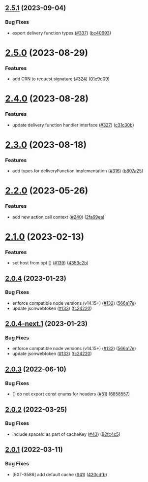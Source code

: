 ## [2.5.1](https://github.com/contentful/node-apps-toolkit/compare/v2.5.0...v2.5.1) (2023-09-04)


### Bug Fixes

* export delivery function types ([#337](https://github.com/contentful/node-apps-toolkit/issues/337)) ([bc40693](https://github.com/contentful/node-apps-toolkit/commit/bc406939492303df8fb818f8f48e791df3b8f90f))

# [2.5.0](https://github.com/contentful/node-apps-toolkit/compare/v2.4.0...v2.5.0) (2023-08-29)


### Features

* add CRN to request signature ([#324](https://github.com/contentful/node-apps-toolkit/issues/324)) ([01e9d09](https://github.com/contentful/node-apps-toolkit/commit/01e9d095703491bcb8ad60de41b6a1f3e7bddf3a))

# [2.4.0](https://github.com/contentful/node-apps-toolkit/compare/v2.3.0...v2.4.0) (2023-08-28)


### Features

* update delivery function handler interface ([#327](https://github.com/contentful/node-apps-toolkit/issues/327)) ([c31c30b](https://github.com/contentful/node-apps-toolkit/commit/c31c30b90681b022a0f88dde1b5bfa6b64250e82))

# [2.3.0](https://github.com/contentful/node-apps-toolkit/compare/v2.2.0...v2.3.0) (2023-08-18)


### Features

* add types for deliveryFunction implementation ([#316](https://github.com/contentful/node-apps-toolkit/issues/316)) ([b807a25](https://github.com/contentful/node-apps-toolkit/commit/b807a251d649725ca67d8554c7ac2c9d20ef6c84))

# [2.2.0](https://github.com/contentful/node-apps-toolkit/compare/v2.1.0...v2.2.0) (2023-05-26)


### Features

* add new action call context ([#240](https://github.com/contentful/node-apps-toolkit/issues/240)) ([2fa69ea](https://github.com/contentful/node-apps-toolkit/commit/2fa69ea4949194085c1bade22dee4eb4d969060c))

# [2.1.0](https://github.com/contentful/node-apps-toolkit/compare/v2.0.4...v2.1.0) (2023-02-13)


### Features

* set host from opt [] ([#139](https://github.com/contentful/node-apps-toolkit/issues/139)) ([4353c2b](https://github.com/contentful/node-apps-toolkit/commit/4353c2b66777e7d5f33da563a78f24f1ac3849c7))

## [2.0.4](https://github.com/contentful/node-apps-toolkit/compare/v2.0.3...v2.0.4) (2023-01-23)


### Bug Fixes

* enforce compatible node versions (v14.15+) ([#132](https://github.com/contentful/node-apps-toolkit/issues/132)) ([566a17e](https://github.com/contentful/node-apps-toolkit/commit/566a17e668df669dc955e739fcaa251abfec127a))
* update jsonwebtoken ([#133](https://github.com/contentful/node-apps-toolkit/issues/133)) ([fc24220](https://github.com/contentful/node-apps-toolkit/commit/fc24220b60fa382c85a6bb62fb5de62e4de75a17))

## [2.0.4-next.1](https://github.com/contentful/node-apps-toolkit/compare/v2.0.3...v2.0.4-next.1) (2023-01-23)


### Bug Fixes

* enforce compatible node versions (v14.15+) ([#132](https://github.com/contentful/node-apps-toolkit/issues/132)) ([566a17e](https://github.com/contentful/node-apps-toolkit/commit/566a17e668df669dc955e739fcaa251abfec127a))
* update jsonwebtoken ([#133](https://github.com/contentful/node-apps-toolkit/issues/133)) ([fc24220](https://github.com/contentful/node-apps-toolkit/commit/fc24220b60fa382c85a6bb62fb5de62e4de75a17))

## [2.0.3](https://github.com/contentful/node-apps-toolkit/compare/v2.0.2...v2.0.3) (2022-06-10)


### Bug Fixes

* [] do not export const enums for headers ([#51](https://github.com/contentful/node-apps-toolkit/issues/51)) ([6858557](https://github.com/contentful/node-apps-toolkit/commit/685855743a4bbf00b94067267efb7290ea96f308))

## [2.0.2](https://github.com/contentful/node-apps-toolkit/compare/v2.0.1...v2.0.2) (2022-03-25)


### Bug Fixes

* include spaceId as part of cacheKey ([#43](https://github.com/contentful/node-apps-toolkit/issues/43)) ([92fc4c5](https://github.com/contentful/node-apps-toolkit/commit/92fc4c515e247ae054791922b69f20008b10976e))

## [2.0.1](https://github.com/contentful/node-apps-toolkit/compare/v2.0.0...v2.0.1) (2022-03-11)


### Bug Fixes

* [EXT-3586] add default cache ([#41](https://github.com/contentful/node-apps-toolkit/issues/41)) ([420cdfb](https://github.com/contentful/node-apps-toolkit/commit/420cdfbcd886d454a9298a793877f95eaf60bec7))
